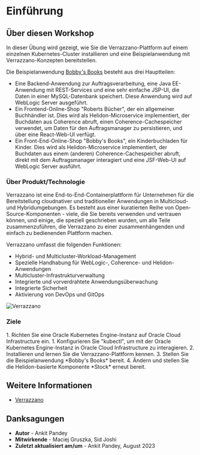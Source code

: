 # Einführung

## Über diesen Workshop

In dieser Übung wird gezeigt, wie Sie die Verrazzano-Plattform auf einem einzelnen Kubernetes-Cluster installieren und eine Beispielanwendung mit Verrazzano-Konzepten bereitstellen.

Die Beispielanwendung [Bobby's Books](https://verrazzano.io/docs/samples/bobs-books/) besteht aus drei Hauptteilen:

*   Eine Backend-Anwendung zur Auftragsverarbeitung, eine Java EE-Anwendung mit REST-Services und eine sehr einfache JSP-UI, die Daten in einer MySQL-Datenbank speichert. Diese Anwendung wird auf WebLogic Server ausgeführt.
*   Ein Frontend-Online-Shop "Roberts Bücher", der ein allgemeiner Buchhändler ist. Dies wird als Helidon-Microservice implementiert, der Buchdaten aus Coherence abruft, einen Coherence-Cachespeicher verwendet, um Daten für den Auftragsmanager zu persistieren, und über eine React-Web-UI verfügt.
*   Ein Front-End-Online-Shop "Bobby's Books", ein Kinderbuchladen für Kinder. Dies wird als Helidon-Microservice implementiert, der Buchdaten aus einem (anderen) Coherence-Cachespeicher abruft, direkt mit dem Auftragsmanager interagiert und eine JSF-Web-UI auf WebLogic Server ausführt.

### Über Produkt/Technologie

Verrazzano ist eine End-to-End-Containerplattform für Unternehmen für die Bereitstellung cloudnativer und traditioneller Anwendungen in Multicloud- und Hybridumgebungen. Es besteht aus einer kuratierten Reihe von Open-Source-Komponenten - viele, die Sie bereits verwenden und vertrauen können, und einige, die speziell geschrieben wurden, um alle Teile zusammenzuführen, die Verrazzano zu einer zusammenhängenden und einfach zu bedienenden Plattform machen.

Verrazzano umfasst die folgenden Funktionen:

*   Hybrid- und Multicluster-Workload-Management
*   Spezielle Handhabung für WebLogic-, Coherence- und Helidon-Anwendungen
*   Multicluster-Infrastrukturverwaltung
*   Integrierte und vorverdrahtete Anwendungsüberwachung
*   Integrierte Sicherheit
*   Aktivierung von DevOps und GitOps

![Verrazzano](images/verrazzano.png)

### Ziele

1\. Richten Sie eine Oracle Kubernetes Engine-Instanz auf Oracle Cloud Infrastructure ein. 1\. Konfigurieren Sie "kubectl", um mit der Oracle Kubernetes Engine-Instanz in Oracle Cloud Infrastructure zu interagieren. 2\. Installieren und lernen Sie die Verrazzano-Plattform kennen. 3. Stellen Sie die Beispielanwendung \*Bobby's Books\* bereit. 4. Ändern und stellen Sie die Helidon-basierte Komponente \*Stock\* erneut bereit.

## Weitere Informationen

*   [Verrazzano](https://verrazzano.io/)

## Danksagungen

*   **Autor** - Ankit Pandey
*   **Mitwirkende** - Maciej Gruszka, Sid Joshi
*   **Zuletzt aktualisiert am/um** - Ankit Pandey, August 2023